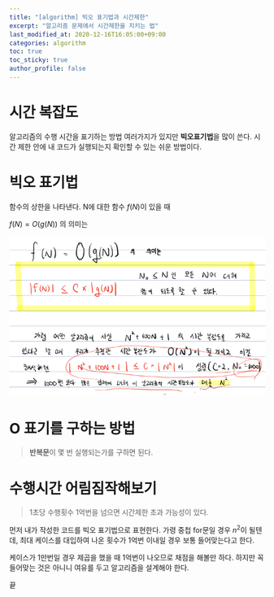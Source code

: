 ```yaml
---
title: "[algorithm] 빅오 표기법과 시간제한"
excerpt: "알고리즘 문제에서 시간제한을 지키는 법"
last_modified_at: 2020-12-16T16:05:00+09:00
categories: algorithm
toc: true
toc_sticky: true
author_profile: false
---
```


# 시간 복잡도

알고리즘의 수행 시간을 표기하는 방법
여러가지가 있지만 **빅오표기법**을 많이 쓴다.
시간 제한 안에 내 코드가 실행되는지 확인할 수 있는 쉬운 방법이다.

# 빅오 표기법

함수의 상한을 나타낸다. N에 대한 함수 $f(N)$이 있을 때

$f(N) = O(g(N))$ 의 의미는

![빅오](/assets/images/algorithm/bigO.png)

# O 표기를 구하는 방법

> **반복문**이 몇 번 실행되는가를 구하면 된다.

# 수행시간 어림짐작해보기

> 1초당 수행횟수 1억번을 넘으면 시간제한 초과 가능성이 있다.

먼저 내가 작성한 코드를 빅오 표기법으로 표현한다. 가령 중첩 for문일 경우 $n^2$이 될텐데, 최대 케이스를 대입하여 나온 횟수가 1억번 이내일 경우 보통 들어맞는다고 한다.

케이스가 1만번일 경우 제곱을 했을 때 1억번이 나오므로 채점을 해볼만 하다. 하지만 꼭 들어맞는 것은 아니니 여유를 두고 알고리즘을 설계해야 한다.

끝